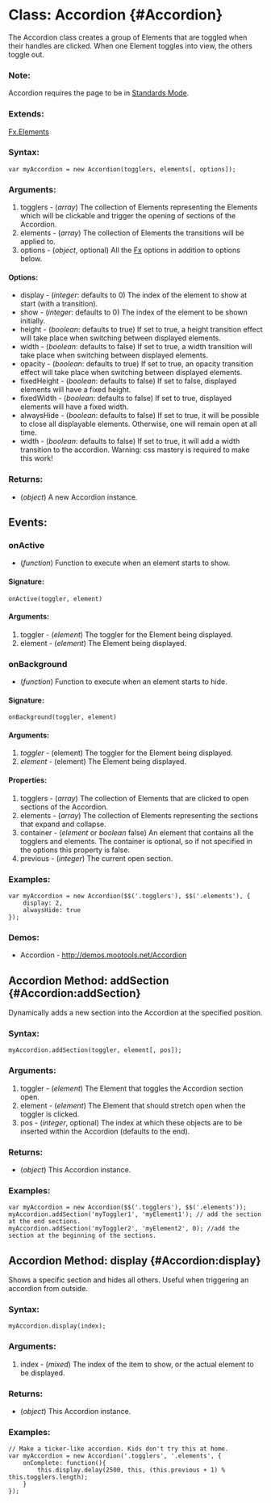 Class: Accordion {#Accordion}
=============================

The Accordion class creates a group of Elements that are toggled when their handles are clicked. When one Element toggles into view, the others toggle out.

### Note:

Accordion requires the page to be in [Standards Mode](http://hsivonen.iki.fi/doctype/).

### Extends:

[Fx.Elements][]

### Syntax:

	var myAccordion = new Accordion(togglers, elements[, options]);

### Arguments:

1. togglers - (*array*) The collection of Elements representing the Elements which will be clickable and trigger the opening of sections of the Accordion.
2. elements - (*array*) The collection of Elements the transitions will be applied to.
3. options  - (*object*, optional) All the [Fx][] options in addition to options below.

#### Options:

* display     - (*integer*: defaults to 0) The index of the element to show at start (with a transition).
* show        - (*integer*: defaults to 0) The index of the element to be shown initially.
* height      - (*boolean*: defaults to true) If set to true, a height transition effect will take place when switching between displayed elements.
* width       - (*boolean*: defaults to false) If set to true, a width transition will take place when switching between displayed elements.
* opacity     - (*boolean*: defaults to true) If set to true, an opacity transition effect will take place when switching between displayed elements.
* fixedHeight - (*boolean*: defaults to false) If set to false, displayed elements will have a fixed height.
* fixedWidth  - (*boolean*: defaults to false) If set to true, displayed elements will have a fixed width.
* alwaysHide  - (*boolean*: defaults to false) If set to true, it will be possible to close all displayable elements. Otherwise, one will remain open at all time.
* width       - (*boolean*: defaults to false) If set to true, it will add a width transition to the accordion. Warning: css mastery is required to make this work!

### Returns:

* (*object*) A new Accordion instance.

## Events:

### onActive

* (*function*) Function to execute when an element starts to show.

#### Signature:

	onActive(toggler, element)

#### Arguments:

1. toggler - (*element*) The toggler for the Element being displayed.
2. element - (*element*) The Element being displayed.

### onBackground

* (*function*) Function to execute when an element starts to hide.

#### Signature:

	onBackground(toggler, element)

#### Arguments:

1. *toggler* - (element) The toggler for the Element being displayed.
2. *element* - (element) The Element being displayed.

#### Properties:

1. togglers  - (*array*) The collection of Elements that are clicked to open sections of the Accordion.
2. elements  - (*array*) The collection of Elements representing the sections that expand and collapse.
3. container - (*element* or *boolean* false) An element that contains all the togglers and elements. The container is optional, so if not specified in the options this property is false.
4. previous  - (*integer*) The current open section.

### Examples:

	var myAccordion = new Accordion($$('.togglers'), $$('.elements'), {
		display: 2,
		alwaysHide: true
	});

### Demos:

- Accordion - <http://demos.mootools.net/Accordion>



Accordion Method: addSection {#Accordion:addSection}
----------------------------------------------------

Dynamically adds a new section into the Accordion at the specified position.

###	Syntax:

	myAccordion.addSection(toggler, element[, pos]);

###	Arguments:

1. toggler - (*element*) The Element that toggles the Accordion section open.
2. element - (*element*) The Element that should stretch open when the toggler is clicked.
3. pos     - (*integer*, optional) The index at which these objects are to be inserted within the Accordion (defaults to the end).

###	Returns:

* (*object*) This Accordion instance.

### Examples:

	var myAccordion = new Accordion($$('.togglers'), $$('.elements'));
	myAccordion.addSection('myToggler1', 'myElement1'); // add the section at the end sections.
	myAccordion.addSection('myToggler2', 'myElement2', 0); //add the section at the beginning of the sections.



Accordion Method: display {#Accordion:display}
----------------------------------------------

Shows a specific section and hides all others. Useful when triggering an accordion from outside.

###	Syntax:

	myAccordion.display(index);

###	Arguments:

1. index - (*mixed*) The index of the item to show, or the actual element to be displayed.

### Returns:

* (*object*) This Accordion instance.

### Examples:

	// Make a ticker-like accordion. Kids don't try this at home.
	var myAccordion = new Accordion('.togglers', '.elements', {
		onComplete: function(){
			this.display.delay(2500, this, (this.previous + 1) % this.togglers.length);
		}
	});



[Fx]: /Fx/Fx
[Fx.Elements]: /Fx/Fx.Elements
